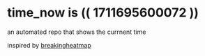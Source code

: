 # time_now is (( 1711695600072 ))

an automated repo that shows the currnent time

inspired by [breakingheatmap](https://github.com/breakingheatmap/breakingheatmap)